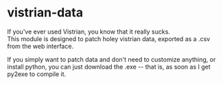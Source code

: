 # vistrian-data
If you've ever used Vistrian, you know that it really sucks.  
This module is designed to patch holey vistrian data, exported as a .csv from the 
web interface.

If you simply want to patch data and don't need to customize anything, or install python, 
you can just download the .exe -- that is, as soon as I get py2exe to compile it.
